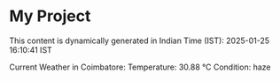 # My Project

This content is dynamically generated in Indian Time (IST): 2025-01-25 16:10:41 IST


Current Weather in Coimbatore:
Temperature: 30.88 °C
Condition: haze
